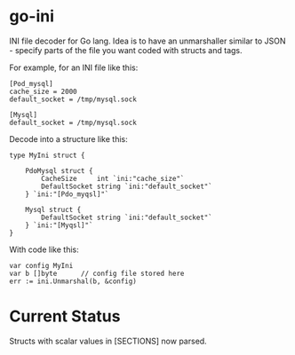 go-ini
======

INI file decoder for Go lang.  Idea is to have an unmarshaller similar to JSON - specify parts of the file you want coded with structs and tags.

For example, for an INI file like this:

    [Pod_mysql]
    cache_size = 2000
    default_socket = /tmp/mysql.sock

    [Mysql]
    default_socket = /tmp/mysql.sock

Decode into a structure like this:

    type MyIni struct {

        PdoMysql struct {
            CacheSize     int `ini:"cache_size"`
            DefaultSocket string `ini:"default_socket"`
        } `ini:"[Pdo_myqsl]"`

        Mysql struct {
            DefaultSocket string `ini:"default_socket"`
        } `ini:"[Myqsl]"`
    }

With code like this:

    var config MyIni
    var b []byte      // config file stored here
    err := ini.Unmarshal(b, &config)


Current Status
==============

Structs with scalar values in [SECTIONS] now parsed.
